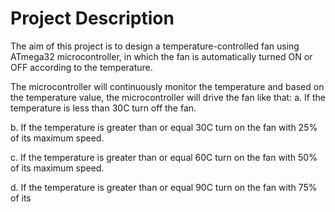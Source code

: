 # Project Description
The aim of this project is to design a temperature-controlled fan using ATmega32 microcontroller, in which the fan is automatically turned ON or OFF according to the temperature.


The microcontroller will continuously monitor the temperature and based on the temperature value, the microcontroller will drive the fan like that: 
a. If the temperature is less than 30C turn off the fan.

b. If the temperature is greater than or equal 30C turn on the fan with 25% of its maximum speed. 

c. If the temperature is greater than or equal 60C turn on the fan with 50% of its maximum speed. 

d. If the temperature is greater than or equal 90C turn on the fan with 75% of its
